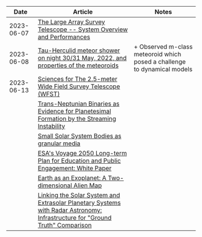 | Date | Article | Notes | 
| ---- | ---- | ---- |
| 2023-06-07 | [The Large Array Survey Telescope -- System Overview and Performances](https://arxiv.org/abs/2304.04796) | |
| 2023-06-08 | [Tau-Herculid meteor shower on night 30/31 May, 2022, and properties of the meteoroids](https://arxiv.org/abs/2305.13748) | + Observed m-class meteoroid which posed a challenge to dynamical models |
| 2023-06-13 | [Sciences for The 2.5-meter Wide Field Survey Telescope (WFST)](https://arxiv.org/abs/2306.07590) | |
| | [Trans-Neptunian Binaries as Evidence for Planetesimal Formation by the Streaming Instability](https://arxiv.org/abs/1906.11344) |
| | [Small Solar System Bodies as granular media](https://arxiv.org/abs/1907.02615) |
| | [ESA's Voyage 2050 Long-term Plan for Education and Public Engagement: White Paper](https://arxiv.org/abs/1908.01546) |
| | [Earth as an Exoplanet: A Two-dimensional Alien Map](https://arxiv.org/abs/1908.04350) |
| | [Linking the Solar System and Extrasolar Planetary Systems with Radar Astronomy: Infrastructure for "Ground Truth" Comparison](https://arxiv.org/abs/1908.05171) |
